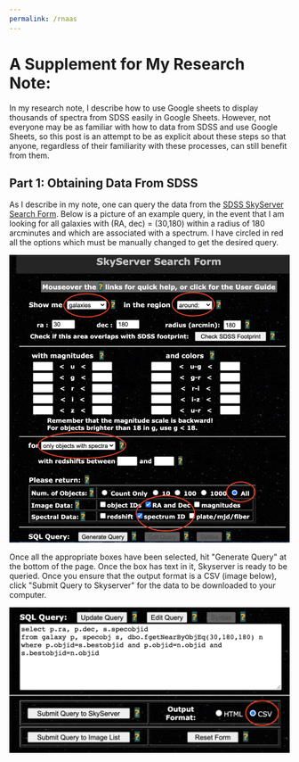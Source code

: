 ```yaml
---
permalink: /rnaas
---
```

# A Supplement for My Research Note:

In my research note, I describe how to use Google sheets to display thousands of spectra from SDSS easily in Google Sheets. However, not everyone may be as familiar with how to data from SDSS and use Google Sheets, so this post is an attempt to be as explicit about these steps so that anyone, regardless of their familiarity with these processes, can still benefit from them.

## Part 1: Obtaining Data From SDSS

As I describe in my note, one can query the data from the [SDSS SkyServer Search Form](http://skyserver.sdss.org/dr16/en/tools/search/form/searchform.aspx). Below is a picture of an example query, in the event that I am looking for all galaxies with (RA, dec) = (30,180) within a radius of 180 arcminutes and which are associated with a spectrum.  I have circled in red all the options which must be manually changed to get the desired query.

![hi](skyserver_edited.png)

Once all the appropriate boxes have been selected, hit "Generate Query" at the bottom of the page. Once the box has text in it, Skyserver is ready to be queried. Once you ensure that the output format is a CSV (image below), click "Submit Query to Skyserver" for the data to be downloaded to your computer.

![](skyserver_submitted_edited.png)


```python

```
